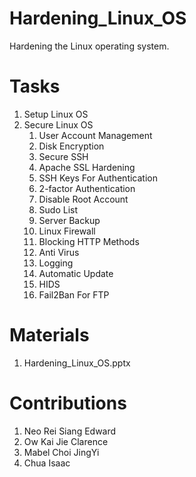 # Hardening_Linux_OS
Hardening the Linux operating system.

# Tasks
1) Setup Linux OS
2) Secure Linux OS
   1) User Account Management
   2) Disk Encryption
   3) Secure SSH
   4) Apache SSL Hardening
   5) SSH Keys For Authentication
   6) 2-factor Authentication
   7) Disable Root Account
   8) Sudo List
   9) Server Backup
   10) Linux Firewall
   11) Blocking HTTP Methods
   12) Anti Virus
   13) Logging
   14) Automatic Update
   15) HIDS
   16) Fail2Ban For FTP
  
# Materials
1) Hardening_Linux_OS.pptx

# Contributions
1) Neo Rei Siang Edward
2) Ow Kai Jie Clarence
3) Mabel Choi JingYi
4) Chua Isaac
